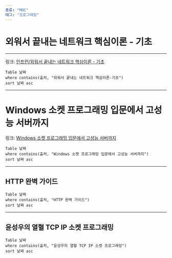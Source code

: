 ```yaml
---
종류: "MOC"
태그: "프로그래밍"
---
```

# 외워서 끝내는 네트워크 핵심이론 - 기초
---
링크: [인프런/외워서 끝내는 네트워크 핵심이론 - 기초 ](https://www.inflearn.com/course/%EB%84%A4%ED%8A%B8%EC%9B%8C%ED%81%AC-%ED%95%B5%EC%8B%AC%EC%9D%B4%EB%A1%A0-%EA%B8%B0%EC%B4%88/dashboard)
```dataview
Table 날짜
where contains(출처, "외워서 끝내는 네트워크 핵심이론-기초")
sort 날짜 asc
```
---
# Windows 소켓 프로그래밍 입문에서 고성능 서버까지
링크: [Windows 소켓 프로그래밍 입문에서 고성능 서버까지](https://www.inflearn.com/course/%EC%9C%88%EB%8F%84%EC%9A%B0-%EC%86%8C%EC%BC%93-%EC%9E%85%EB%AC%B8-%EA%B3%A0%EC%84%B1%EB%8A%A5-%EC%84%9C%EB%B2%84/dashboard)
```dataview
Table 날짜
where contains(출처, "Windows 소켓 프로그래밍 입문에서 고성능 서버까지")
sort 날짜 asc
```
---
## HTTP 완벽 가이드
```dataview
Table 날짜
where contains(출처, "HTTP 완벽 가이드")
sort 날짜 asc
```
---
## 윤성우의 열혈 TCP IP 소켓 프로그래밍
```dataview
Table 날짜
where contains(출처, "윤성우의 열혈 TCP IP 소켓 프로그래밍")
sort 날짜 asc
```
